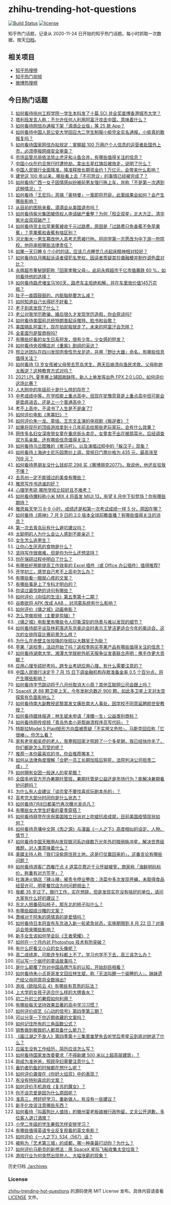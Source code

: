 # zhihu-trending-hot-questions

[![Build Status](https://github.com/justjavac/zhihu-trending-hot-questions/workflows/ci/badge.svg?branch=master)](https://github.com/justjavac/zhihu-trending-hot-questions/actions)
[![license](https://img.shields.io/github/license/justjavac/zhihu-trending-hot-questions)](https://github.com/justjavac/zhihu-trending-hot-questions/blob/master/LICENSE)

知乎热门话题，记录从 2020-11-24 日开始的知乎热门话题。每小时抓取一次数据，按天[归档](./archives)。

## 相关项目

- [知乎热搜榜](https://github.com/justjavac/zhihu-trending-top-search)
- [知乎热门视频](https://github.com/justjavac/zhihu-trending-hot-video)
- [微博热搜榜](https://github.com/justjavac/weibo-trending-hot-search)

## 今日热门话题

<!-- BEGIN -->
<!-- 最后更新时间 Sat Jul 10 2021 18:01:37 GMT+0800 (China Standard Time) -->

1. [如何看待徐州工程学院一学生本科发了十篇 SCI
   并全奖直博香港城市大学？](https://www.zhihu.com/question/470726101)
2. [塔利班发言人称：不允许任何人利用阿富汗攻击中国，意味着什么？](https://www.zhihu.com/question/471209373)
3. [如何看待网信办通报下架「滴滴企业版」等 25 款 App？](https://www.zhihu.com/question/471232696)
4. [如何看待中国人民公安大学回应大二学生制服小偷完全实名通报，小偷真的敢报复吗？](https://www.zhihu.com/question/470651207)
5. [如何看待国家网信办拟规定：掌握超 100
   万用户个人信息的运营者赴国外上市，必须申报网络安全审查？](https://www.zhihu.com/question/471329744)
6. [市场监管总局依法禁止虎牙和斗鱼合并，有哪些值得关注的信息？](https://www.zhihu.com/question/471300814)
7. [中国小伙在约旦旅行时遭抢劫，拿出五星红旗后被放走，说明了什么？](https://www.zhihu.com/question/471187170)
8. [中国人民银行全面降准，降准释放长期资金约 1
   万亿元，会带来什么影响？](https://www.zhihu.com/question/471181275)
9. [建党这 100 年以来，哪些看上去「不可思议」的事情已经被完成了？](https://www.zhihu.com/question/468798487)
10. [如何看待广西一女子因情感纠纷被前男友强行拖上车，并称「不是第一次遇到这种情况」？](https://www.zhihu.com/question/471250926)
11. [如何看待「王尼玛」恶搞「奥特曼」一案即将开庭，此案结果会如何？会产生哪些影响？](https://www.zhihu.com/question/471109088)
12. [从目前的困局来看，滴滴会从美国退市吗？](https://www.zhihu.com/question/470069077)
13. [如何看待紫光集团被债权人申请破产重整？为何「校企双星」北大方正、清华紫光会双双破产？](https://www.zhihu.com/question/471196965)
14. [如何看待货主拉苹果蕉被收千元过路费，原因是「过路费只免香蕉不免苹果蕉」？苹果蕉和香蕉有啥区别？](https://www.zhihu.com/question/471137088)
15. [河北衡水一男生篡改他人高考志愿被行拘，将同学第一志愿改为中下游一所院校，他将承担哪些法律责任？](https://www.zhihu.com/question/471217744)
16. [如果一天只睡 6 个小时的话，应该几点睡觉几点起床精神相对较好？](https://www.zhihu.com/question/311297911)
17. [如何看待玖月晞起诉读者侵犯名誉权，因读者质疑其抄袭融梗并制作调色盘对比？](https://www.zhihu.com/question/471263769)
18. [永辉超市董秘辞职称「回家孝敬父母」，此前永辉超市千亿市值暴跌 60
    %，如何看待他的选择？](https://www.zhihu.com/question/470636516)
19. [如何看待路虎堵宝马160天，路虎车主拒绝和解，并在车里放价值145万花瓶？](https://www.zhihu.com/question/471180914)
20. [肚子一直圆鼓鼓的，内脏脂肪要怎么减？](https://www.zhihu.com/question/45723322)
21. [如何知道自己长得好不好看？](https://www.zhihu.com/question/469915498)
22. [老子到底发现了什么？](https://www.zhihu.com/question/313095458)
23. [老公对我学历欺骗，婚后很久才发现学历造假，你会原谅吗?](https://www.zhihu.com/question/347657075)
24. [如何看待美国前总统特朗普起诉推特、脸书和谷歌？](https://www.zhihu.com/question/470829116)
25. [美国搞乱阿富汗，现在拍屁股就走了，未来的阿富汗会怎样？](https://www.zhihu.com/question/470254637)
26. [全麦面包是智商税吗?](https://www.zhihu.com/question/416804902)
27. [有哪些好看的女生日系短发，很有少年，少女感的短发？](https://www.zhihu.com/question/370583548)
28. [如何看待央视横店对《重紫》剧组的采访？](https://www.zhihu.com/question/470791003)
29. [邢立达团队在四川发现肉食性恐龙足迹，并用「野比大雄」命名，有哪些信息值得关注？](https://www.zhihu.com/question/470470078)
30. [如何看待 13
    岁女孩被父母带去荒岛求生，两天后崩溃向渔民求救，父母称她太叛逆？这种教育方式对吗？](https://www.zhihu.com/question/471233105)
31. [2021 LPL 夏季赛上辅因故缺阵，新人上单发挥出色 FPX 2:0
    LGD，如何评价这场比赛？](https://www.zhihu.com/question/471189722)
32. [人大附中的年级前十是什么样的存在？](https://www.zhihu.com/question/322801940)
33. [中考成绩中等，在学校能上重点高中，但现在犹豫究竟是上重点高中但可能会是垫底进去，还是上一个普通高中？](https://www.zhihu.com/question/470500247)
34. [考不上高中，不读书了人生是不是废了?](https://www.zhihu.com/question/469377050)
35. [如何评价电影《黑寡妇》？](https://www.zhihu.com/question/276793168)
36. [如何评价朱一龙、童瑶、王志文主演的电视剧《叛逆者》？](https://www.zhihu.com/question/388601614)
37. [如果将现在的顶级游戏拿到十几年前去给那些老玩家玩，会有什么效果？](https://www.zhihu.com/question/35597444)
38. [网传多名妇女深夜带女童在重庆街头卖花，女童卖不出花被扇耳光，后经调查双方系亲属，还有哪些信息值得关注？](https://www.zhihu.com/question/471103183)
39. [如何看待乌兰图雅的《套马杆》，以及演唱过程中的「躲汉子」现象？](https://www.zhihu.com/question/467271332)
40. [如何看待上海迪士尼乐园票价上调，常规日门票价格为 435 元，最高涨至 769
    元？](https://www.zhihu.com/question/471106076)
41. [如何看待男朋友没什么钱却花 298
    买《赛博朋克2077》，我说他，他还反驳我不懂？](https://www.zhihu.com/question/395466027)
42. [去苏州一定不能错过的美食有哪些？](https://www.zhihu.com/question/25378522)
43. [雅思写作书选谁的好？](https://www.zhihu.com/question/57224350)
44. [心理学考研 哪所学校比较好且不难考？](https://www.zhihu.com/question/304042533)
45. [如何看待爆料称小米 MIX 4 将首发 MIUI 13，有望 8
    月中下旬登场？你有哪些期待？](https://www.zhihu.com/question/470371928)
46. [雅思每天学习 8-9 小时，成绩还是和第一次考试成绩一样 5
    分，原因在哪？](https://www.zhihu.com/question/453801076)
47. [如何看待《原神》7 月 9 日的 2.0
    版本全球前瞻直播？有哪些值得关注的消息？](https://www.zhihu.com/question/470379090)
48. [第一次去青岛玩有什么避坑建议吗？](https://www.zhihu.com/question/465733900)
49. [太聪明的人为什么会让人感到不能亲近？](https://www.zhihu.com/question/449801792)
50. [女生怎么追男生？](https://www.zhihu.com/question/20250938)
51. [让你心生厌恶的食物是什么？](https://www.zhihu.com/question/468990798)
52. [坚持写作很艰难，但是你为什么还想坚持？](https://www.zhihu.com/question/469783629)
53. [你在保研过程中明白了什么？](https://www.zhihu.com/question/344931685)
54. [有哪些好用能提高工作效率的 Excel 插件（或 Office
    办公插件）值得推荐?](https://www.zhihu.com/question/30224128)
55. [开学初三，感觉自己考不上高中怎么办？](https://www.zhihu.com/question/470514033)
56. [有哪些看一眼就心疼的文案？](https://www.zhihu.com/question/469042205)
57. [有哪些事是上了专科才明白的？](https://www.zhihu.com/question/322703564)
58. [你读过最惊艳的诗句有哪些？](https://www.zhihu.com/question/468188470)
59. [如何评价《向往的生活》第五季第十二期？](https://www.zhihu.com/question/471199550)
60. [谷歌欲将 APK 改成 AAB ，对鸿蒙系统有什么影响？](https://www.zhihu.com/question/469684650)
61. [如何评价《俑之城》动画电影？](https://www.zhihu.com/question/459069939)
62. [怎么学做视频（主要是剪辑）?](https://www.zhihu.com/question/332795979)
63. [《俑之城》电影里有哪些令人印象深刻的场景与难以发现的细节？](https://www.zhihu.com/question/470978135)
64. [如何看待郎平谈及林莉落选东京奥运会时表示王梦洁更适合今年的奥运会，这次的女排阵容比赛前景怎么样？](https://www.zhihu.com/question/471184274)
65. [为什么在赤壁主张投降的张昭以大魏吴王为耻？](https://www.zhihu.com/question/471055672)
66. [苹果「返校季」活动开始了吗？返校季购买苹果产品有哪些值得关注的信息？](https://www.zhihu.com/question/470828574)
67. [如何看待湖南大学、湘潭大学就舱外航天服争议发表联合声明：携手作更大贡献？](https://www.zhihu.com/question/471210964)
68. [应用心理专硕好考吗，跨专业考研应用心理，有什么需要注意的？](https://www.zhihu.com/question/454075733)
69. [中国人民银行决定于 7 月 15 日下调金融机构存款准备金率 0.5
    个百分点，将产生哪些影响？](https://www.zhihu.com/question/471178899)
70. [如何看待字节跳动将于八月份取消大小周？其他互联网公司会跟上吗？](https://www.zhihu.com/question/471196364)
71. [SpaceX 送 88 颗卫星上天，今年发射总数近 900
    颗，如此多卫星上天对太空探索有负面影响么？](https://www.zhihu.com/question/470453437)
72. [如何看待南大副教授武黎嵩发文痛批南大人事处，因学校不同意延聘颜世安教授？](https://www.zhihu.com/question/470991655)
73. [如何看待媒体报道：林生斌未申请「潼臻一生」公益类别商标？](https://www.zhihu.com/question/471150295)
74. [如何看待网传视频「青岛外卖小哥帮崩溃程序员写代码」？](https://www.zhihu.com/question/470908424)
75. [特斯拉Model S
    Plaid矩形方向盘被质疑「不实用又危险」，马斯克回应称「它很棒」，你怎么看？](https://www.zhihu.com/question/465729695)
76. [家有老年痴呆症的老人，我寒假回家才照顾了一个多星期，我已经快炸毛了，你们都是怎么忍受的呢？](https://www.zhihu.com/question/39952242)
77. [推荐一本你最喜欢的书，你会推荐哪本？](https://www.zhihu.com/question/464579170)
78. [如何从法律角度理解「合肥一员工长期加班后猝死，法院判决公司担责二成」？](https://www.zhihu.com/question/470842903)
79. [如何拥有女团一般迷人的星星眼？](https://www.zhihu.com/question/431143857)
80. [全国多地官方开办暑期托管班，暑期托管是公益还是市场行为？能解决暑期看护问题吗？](https://www.zhihu.com/question/471050944)
81. [为什么有人会建议「谈恋爱不要找喜欢玩剧本杀的」？](https://www.zhihu.com/question/470321362)
82. [高考完大部分时间你是什么状态？](https://www.zhihu.com/question/468826766)
83. [如何看待7月8日都美竹再次曝光吴亦凡？](https://www.zhihu.com/question/470964638)
84. [有哪些女大学生好看的夏季穿搭？](https://www.zhihu.com/question/316762010)
85. [如何看待拜登在庆祝美国独立日派对上吹嘘抗疫成就，目前美国疫情现状如何？](https://www.zhihu.com/question/470332850)
86. [如何看待息壤中文网《炁之源》与漫画《一人之下》高度相似的设定、人物、情节？](https://www.zhihu.com/question/470549627)
87. [如何看待中国天眼用AI发现银河系边缘数万光年外的暗弱脉冲星，解决世界级难题，对人类意味着什么？](https://www.zhihu.com/question/470923118)
88. [美媒主持人称「我们没偷原住民土地，这是打仗赢回来的」，这番言论有哪些问题？](https://www.zhihu.com/question/471060396)
89. [如何看待游客广西餐厅点 4
    道菜花费近千元怀疑被宰，商家称「海鲜明码标价，称重有对方签字」？](https://www.zhihu.com/question/470587185)
90. [杜海涛火锅店「辣斗辣」被责令停业整改：汤菜中多次发现苍蝇，未取得食品经营许可，明星餐饮店为何问题频出？](https://www.zhihu.com/question/470854902)
91. [我都 35
    岁过了，银行工作，实在想辞，但是发现实在没有啥好的单位，请问大家有什么好的建议？](https://www.zhihu.com/question/463128218)
92. [东北人把番茄叫柿子，那东北的柿子叫什么？](https://www.zhihu.com/question/459057274)
93. [有哪些超级沙雕的文案？](https://www.zhihu.com/question/467925312)
94. [萧峰对于阿朱的感情真的是爱情吗？](https://www.zhihu.com/question/27494668)
95. [如何看待日本将宣布东京进入新一轮紧急状态，实施期限到 8 月 22
    日？对奥运会带来哪些影响？](https://www.zhihu.com/question/470817265)
96. [新手女生该如何学会玩《王者荣耀》？](https://www.zhihu.com/question/314613607)
97. [如何在一个月内对 Photoshop 技术有所突破？](https://www.zhihu.com/question/39164259)
98. [有什么好看又小众的女头像呢？](https://www.zhihu.com/question/461076676)
99. [高二成绩差，可能连专科都上不了，学习也学不下去，高三该怎么办？](https://www.zhihu.com/question/465609153)
100. [可以写一个崩坏的童话故事吗？](https://www.zhihu.com/question/426166872)
101. [是什么颠覆了你对中国品牌汽车的认知，开始刮目相看？](https://www.zhihu.com/question/450821353)
102. [如何看待朱小贞哥哥发文回应林生斌，称「无法叫醒一个装睡的人」，妹妹遗产经父母同意将全数捐出?](https://www.zhihu.com/question/470995271)
103. [游戏《欧陆风云 4》有哪些有意思的玩法？](https://www.zhihu.com/question/322756892)
104. [上大学的女孩子适合什么样的大牌香水？](https://www.zhihu.com/question/467421722)
105. [初二升初三的暑假如何利用？](https://www.zhihu.com/question/405276565)
106. [有哪些每天坚持效果显著的高中学习习惯？](https://www.zhihu.com/question/47351966)
107. [如何评价综艺《心动的信号》第四季第三期？](https://www.zhihu.com/question/470885166)
108. [可以分享一下你近期收藏的文案吗？](https://www.zhihu.com/question/469650894)
109. [如何记住所有的三角函数公式？](https://www.zhihu.com/question/63652417)
110. [销售做到极致的人都具备什么能力？](https://www.zhihu.com/question/458364420)
111. [《画江湖之不良人》第四季第十三集里蚩梦失去听觉后李星云到底对她说了什么？](https://www.zhihu.com/question/470890032)
112. [应届生没有工作经历，简历应该怎么写？](https://www.zhihu.com/question/293138588)
113. [如何看待国家发改委要求「不得新建 500 米以上超高层建筑」？](https://www.zhihu.com/question/470500743)
114. [刚成为准爸爸，照顾孕妇需要注意什么？](https://www.zhihu.com/question/366967759)
115. [垂钓者钓鱼的时候都在想什么呢？](https://www.zhihu.com/question/465012075)
116. [如何评价龚俊在《你好火焰蓝》中的表现？](https://www.zhihu.com/question/469735496)
117. [有没有特别喜欢的文案？](https://www.zhihu.com/question/464740155)
118. [如何评价手机游戏《复苏的魔女》？](https://www.zhihu.com/question/470739380)
119. [你不谈恋爱是因为什么原因呢？](https://www.zhihu.com/question/470227826)
120. [准高三，想好好学习，重新做人，有没有一些建议？](https://www.zhihu.com/question/470762012)
121. [新手化妆该注意哪些东西？](https://www.zhihu.com/question/467014822)
122. [如何看待「叫嚣狗比人值钱」的徽州宴老板娘被行政拘留，丈夫公开道歉，多位客人退订酒席？](https://www.zhihu.com/question/470671135)
123. [小学二年级的学生暑假怎样安排学习？](https://www.zhihu.com/question/407778994)
124. [有哪些值得英语专业反复观看的英文电影？](https://www.zhihu.com/question/327827779)
125. [如何评价《一人之下》534（567）话？](https://www.zhihu.com/question/470973567)
126. [被称为「艺术第三城」的成都，哪一种美最打动你？为什么？](https://www.zhihu.com/question/469305591)
127. [如何评价马斯克的新想法：用 SpaceX
     星际飞船收集太空垃圾？](https://www.zhihu.com/question/470417380)
128. [游戏行业为何突然出现抢人、大幅涨薪的现象？](https://www.zhihu.com/question/468141499)

<!-- END -->

历史归档 [./archives](./archives)

### License

[zhihu-trending-hot-questions](https://github.com/justjavac/zhihu-trending-hot-questions)
的源码使用 MIT License 发布。具体内容请查看 [LICENSE](./LICENSE) 文件。
